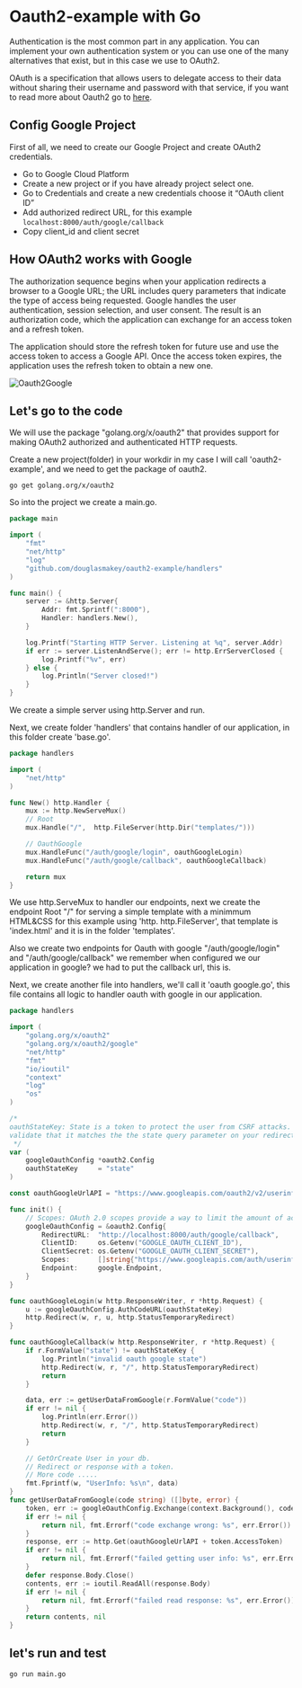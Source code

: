 # Oauth2-example with Go
Authentication is the most common part in any application. You can implement your own authentication system or you can use one of the many alternatives that exist, but in this case we use to OAuth2.

OAuth is a specification that allows users to delegate access to their data without sharing
their username and password with that service, if you want to read more about Oauth2 go to [here](https://oauth.net/2/).
 
 
## Config Google Project
First of all, we need to create our Google Project and create OAuth2 credentials.

* Go to Google Cloud Platform
* Create a new project or if you have already project select one.
* Go to Credentials and create a new credentials choose it “OAuth client ID”
* Add authorized redirect URL, for this example `localhost:8000/auth/google/callback`
* Copy client_id and client secret


## How OAuth2 works with Google
The authorization sequence begins when your application redirects a browser to a Google URL; the URL includes query parameters that indicate the type of access being requested. Google handles the user authentication, session selection, and user consent. The result is an authorization code, which the application can exchange for an access token and a refresh token.

The application should store the refresh token for future use and use the access token to access a Google API. Once the access token expires, the application uses the refresh token to obtain a new one.

![Oauth2Google](https://developers.google.com/accounts/images/webflow.png)

## Let's go to the code
We will use the package "golang.org/x/oauth2" that provides support for making OAuth2 authorized and authenticated HTTP requests.

Create a new project(folder) in your workdir in my case I will call 'oauth2-example', and we need to get the package of oauth2.

`go get golang.org/x/oauth2`


So into the project we create a main.go.

```go
package main

import (
	"fmt"
	"net/http"
	"log"
	"github.com/douglasmakey/oauth2-example/handlers"
)

func main() {
	server := &http.Server{
		Addr: fmt.Sprintf(":8000"),
		Handler: handlers.New(),
	}

	log.Printf("Starting HTTP Server. Listening at %q", server.Addr)
	if err := server.ListenAndServe(); err != http.ErrServerClosed {
		log.Printf("%v", err)
	} else {
		log.Println("Server closed!")
	}
}

```
We create a simple server using http.Server and run.

Next, we create folder 'handlers' that contains handler of our application, in this folder create 'base.go'.

```go
package handlers

import (
	"net/http"
)

func New() http.Handler {
	mux := http.NewServeMux()
	// Root
	mux.Handle("/",  http.FileServer(http.Dir("templates/")))

	// OauthGoogle
	mux.HandleFunc("/auth/google/login", oauthGoogleLogin)
	mux.HandleFunc("/auth/google/callback", oauthGoogleCallback)

	return mux
}
```

We use http.ServeMux to handler our endpoints, next we create the endpoint Root "/" for serving a simple template with a minimmum HTML&CSS for this example using 'http. http.FileServer', that template is 'index.html' and it is in the folder 'templates'.

Also we create two endpoints for Oauth with google "/auth/google/login" and "/auth/google/callback" we remember when configured we our application in google? we had to put the callback url, this is.

Next, we create another file into handlers, we'll call it 'oauth google.go', this file contains all logic to handler oauth with google in our application.


```go
package handlers

import (
	"golang.org/x/oauth2"
	"golang.org/x/oauth2/google"
	"net/http"
	"fmt"
	"io/ioutil"
	"context"
	"log"
	"os"
)

/*
oauthStateKey: State is a token to protect the user from CSRF attacks. You must always provide a non-empty string and
validate that it matches the the state query parameter on your redirect callback.
 */
var (
	googleOauthConfig *oauth2.Config
	oauthStateKey     = "state"
)

const oauthGoogleUrlAPI = "https://www.googleapis.com/oauth2/v2/userinfo?access_token="

func init() {
	// Scopes: OAuth 2.0 scopes provide a way to limit the amount of access that is granted to an access token.
	googleOauthConfig = &oauth2.Config{
		RedirectURL:  "http://localhost:8000/auth/google/callback",
		ClientID:     os.Getenv("GOOGLE_OAUTH_CLIENT_ID"),
		ClientSecret: os.Getenv("GOOGLE_OAUTH_CLIENT_SECRET"),
		Scopes:       []string{"https://www.googleapis.com/auth/userinfo.email"},
		Endpoint:     google.Endpoint,
	}
}

func oauthGoogleLogin(w http.ResponseWriter, r *http.Request) {
	u := googleOauthConfig.AuthCodeURL(oauthStateKey)
	http.Redirect(w, r, u, http.StatusTemporaryRedirect)
}

func oauthGoogleCallback(w http.ResponseWriter, r *http.Request) {
	if r.FormValue("state") != oauthStateKey {
		log.Println("invalid oauth google state")
		http.Redirect(w, r, "/", http.StatusTemporaryRedirect)
		return
	}

	data, err := getUserDataFromGoogle(r.FormValue("code"))
	if err != nil {
		log.Println(err.Error())
		http.Redirect(w, r, "/", http.StatusTemporaryRedirect)
		return
	}

	// GetOrCreate User in your db.
	// Redirect or response with a token.
	// More code .....
	fmt.Fprintf(w, "UserInfo: %s\n", data)
}
func getUserDataFromGoogle(code string) ([]byte, error) {
	token, err := googleOauthConfig.Exchange(context.Background(), code)
	if err != nil {
		return nil, fmt.Errorf("code exchange wrong: %s", err.Error())
	}
	response, err := http.Get(oauthGoogleUrlAPI + token.AccessToken)
	if err != nil {
		return nil, fmt.Errorf("failed getting user info: %s", err.Error())
	}
	defer response.Body.Close()
	contents, err := ioutil.ReadAll(response.Body)
	if err != nil {
		return nil, fmt.Errorf("failed read response: %s", err.Error())
	}
	return contents, nil
}
```



## let's run and test
```bash
go run main.go
```
